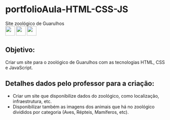 <h1> portfolioAula-HTML-CSS-JS</h1>
<label>Site zoológico de Guarulhos</label>
<div style='display:inline_block'>
    <img height="30" width="30" src="https://cdn.jsdelivr.net/gh/devicons/devicon/icons/html5/html5-original.svg" />
    <img height="30" width="30" src="https://cdn.jsdelivr.net/gh/devicons/devicon/icons/css3/css3-original.svg" />
    <img  height="30" width="30" src="https://cdn.jsdelivr.net/gh/devicons/devicon/icons/javascript/javascript-original.svg" />
</div>
<h2>Objetivo:</h2>
<p> Criar um site para o zoológico de Guarulhos com as tecnologias HTML, CSS e JavaScript.</p>
<h2>Detalhes dados pelo professor para a criação:</h2>
<ul>
    <li>Criar um site que disponibilize dados do zoológico, como localização, infraestrutura, etc.</li>
    <li>Disponibilizar também as imagens dos animais que há no zoológico divididos por categoria (Aves, Répteis, Mamíferos, etc).</li>
</ul>

